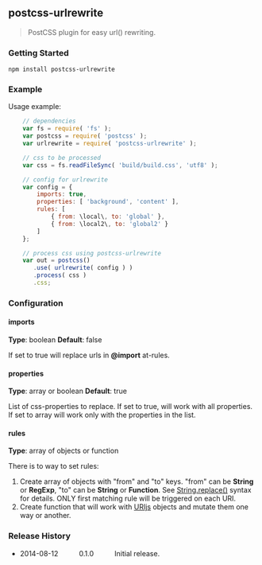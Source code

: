 ## postcss-urlrewrite

> PostCSS plugin for easy url() rewriting.

### Getting Started


```shell
npm install postcss-urlrewrite
```

### Example

Usage example:

```javascript
    // dependencies
    var fs = require( 'fs' );
    var postcss = require( 'postcss' );
    var urlrewrite = require( 'postcss-urlrewrite' );

    // css to be processed
    var css = fs.readFileSync( 'build/build.css', 'utf8' );

    // config for urlrewrite
    var config = {
        imports: true,
        properties: [ 'background', 'content' ],
        rules: [
            { from: \local\, to: 'global' },
            { from: \local2\, to: 'global2' }
        ]
    };

    // process css using postcss-urlrewrite
    var out = postcss()
       .use( urlrewrite( config ) )
       .process( css )
       .css;
```

### Configuration

#### imports

**Type**: boolean
**Default**: false

If set to true will replace urls in **@import** at-rules.

#### properties

**Type**: array or boolean
**Default**: true

List of css-properties to replace. If set to true, will work with all
properties. If set to array will work only with the properties in the list.

#### rules

**Type**: array of objects or function

There is to way to set rules:

1. Create array of objects with "from" and "to" keys. "from" can be **String** or **RegExp**, "to" can be **String** or **Function**. See [String.replace()](https://developer.mozilla.org/en-US/docs/Web/JavaScript/Reference/Global_Objects/String/replace) syntax for details. ONLY first matching rule will be triggered on each URI.
2. Create function that will work with [URIjs](http://medialize.github.io/URI.js/) objects and mutate them one way or another.

### Release History

 * 2014-08-12   0.1.0   Initial release.
